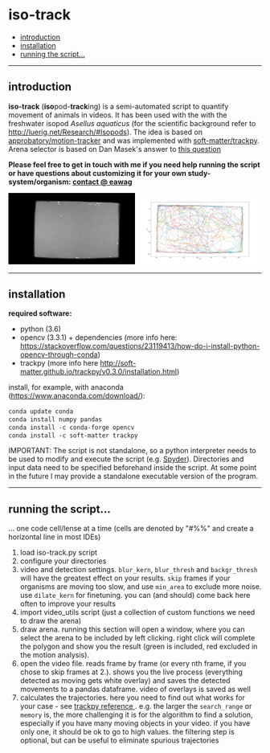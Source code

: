 # iso-track

<!-- START doctoc generated TOC please keep comment here to allow auto update -->
<!-- DON'T EDIT THIS SECTION, INSTEAD RE-RUN doctoc TO UPDATE -->

- [introduction](#introduction)
- [installation](#installation)
- [running the script...](#running-the-script)

<!-- END doctoc generated TOC please keep comment here to allow auto update -->

---

## introduction

**iso-track** (**iso**pod-**track**ing) is a semi-automated script to quantify movement of animals in videos. It has been used with the with the freshwater isopod *Asellus aquaticus* (for the scientific background refer to http://luerig.net/Research/#Isopods). The idea is based on [approbatory/motion-tracker](https://github.com/approbatory/motion-tracker) and was implemented with [soft-matter/trackpy](https://github.com/soft-matter/trackpy). Arena selector is based on Dan Masek's answer to [this question](https://stackoverflow.com/questions/37099262/drawing-filled-polygon-using-mouse-events-in-open-cv-using-python)

**Please feel free to get in touch with me if you need help running the script or have questions about customizing it for your own study-system/organism: [contact @ eawag](http://www.eawag.ch/en/aboutus/portrait/organisation/staff/profile/moritz-luerig/show/)**


<img src="assets/tracked_isopods.gif" width="50%" /><img src="assets/tracks.png" width="50%" /> 


---

## installation

**required software:**

- python (3.6)
- opencv (3.3.1) + dependencies (more info here: https://stackoverflow.com/questions/23119413/how-do-i-install-python-opencv-through-conda)
- trackpy (more info here http://soft-matter.github.io/trackpy/v0.3.0/installation.html)

install, for example, with anaconda (https://www.anaconda.com/download/):

```
conda update conda
conda install numpy pandas 
conda install -c conda-forge opencv 
conda install -c soft-matter trackpy
```

IMPORTANT: The script is not standalone, so a python interpreter needs to be used to modify and execute the script (e.g. [Spyder](https://github.com/spyder-ide/spyder)). Directories and input data need to be specified beforehand inside the script. At some point in the future I may provide a standalone executable version of the program.

---

## running the script...
... one code cell/lense at a time (cells are denoted by "#%%" and create a horizontal line in most IDEs)

1. load iso-track.py script
2. configure your directories 
3. video and detection settings. `blur_kern`, `blur_thresh` and `backgr_thresh` will have the greatest effect on your results. `skip` frames if your organisms are moving too slow, and use `min_area` to exclude more noise. use `dilate_kern` for finetuning. you can (and should) come back here often to improve your results
4. import video_utils script (just a collection of custom functions we need to draw the arena)
5. draw arena. running this section will open a window, where you can select the arena to be included by left clicking. right click will complete the polygon and show you the result (green is included, red excluded in the motion analysis). 
6. open the video file. reads frame by frame (or every nth frame, if you chose to skip frames at 2.). shows you the live process (everything detected as moving gets white overlay) and saves the detected movements to a pandas dataframe. video of overlays is saved as well
7. calculates the trajectories. here you need to find out what works for your case - see [trackpy reference ](http://soft-matter.github.io/trackpy/v0.3.0/generated/trackpy.link_df.html). e.g. the larger the `search_range` or `memory` is, the more challenging it is for the algorithm to find a solution, especially if you have many moving objects in your video. if you have only one, it should be ok to go to high values. the filtering step is optional, but can be useful to eliminate spurious trajectories
